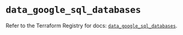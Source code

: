 # `data_google_sql_databases`

Refer to the Terraform Registry for docs: [`data_google_sql_databases`](https://registry.terraform.io/providers/hashicorp/google/6.23.0/docs/data-sources/sql_databases).
